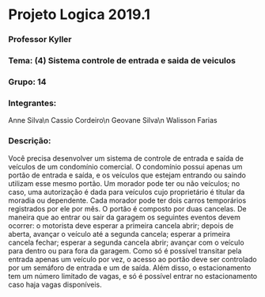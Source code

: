 # Projeto Logica 2019.1

### Professor Kyller
### Tema: (4) Sistema controle de entrada e saida de veiculos
### Grupo: 14
### Integrantes:
Anne Silva\n
Cassio Cordeiro\n
Geovane Silva\n
Walisson Farias

### Descrição:
Você precisa desenvolver um sistema de controle de entrada e saída de veículos de um condomínio comercial. O condomínio possui apenas um portão de entrada e saída, e os veículos que estejam entrando ou saindo utilizam esse mesmo portão. Um morador pode ter ou não veículos; no caso, uma autorização é dada para veículos cujo proprietário é titular da moradia ou dependente. Cada morador pode ter dois carros temporários registrados por ele por mês.  O portão é composto por duas cancelas. De maneira que ao entrar ou sair da garagem os seguintes eventos devem ocorrer: o motorista deve esperar a primeira cancela abrir; depois de aberta, avançar o veículo até a segunda cancela; esperar a primeira cancela fechar; esperar a segunda cancela abrir; avançar com o veículo para dentro ou para fora da garagem. Como só é possível transitar pela entrada apenas um veículo por vez, o acesso ao portão deve ser controlado por um semáforo de entrada e um de saída. Além disso, o estacionamento tem um número limitado de vagas, e só é possível entrar no estacionamento caso haja vagas disponíveis.

